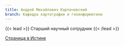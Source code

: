 ```yaml
---
title: Андрей Михайлович Карпачевский
branch: Кафедра картографии и геоинформатики
---
```


{{< lead >}} Старший научный сотрудник {{< /lead >}}



[Страница в Истине](https://istina.msu.ru/workers/9390166)
